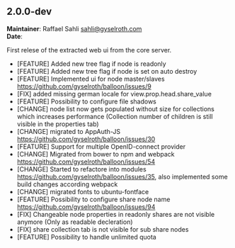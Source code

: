 ## 2.0.0-dev
**Maintainer**: Raffael Sahli <sahli@gyselroth.com>\
**Date**:

First relese of the extracted web ui from the core server.

* [FEATURE] Added new tree flag if node is readonly
* [FEATURE] Added new tree flag if node is set on auto destroy
* [FEATURE] Implemented ui for node master/slaves https://github.com/gyselroth/balloon/issues/9
* [FIX] added missing german locale for view.prop.head.share_value
* [FEATURE] Possibility to configure file shadows
* [CHANGE] node list now gets populated without size for collections which increases performance (Collection number of children is still visible in the properties tab)
* [CHANGE] migrated to AppAuth-JS https://github.com/gyselroth/balloon/issues/30
* [FEATURE] Support for multiple OpenID-connect provider
* [CHANGE] Migrated from bower to npm and webpack https://github.com/gyselroth/balloon/issues/54
* [CHANGE] Started to refactore into modules https://github.com/gyselroth/balloon/issues/35, also implemented some build changes according webpack
* [CHANGE] migrated fonts to ubuntu-fontface
* [FEATURE] Possibility to configure share node name https://github.com/gyselroth/balloon/issues/94
* [FIX] Changeable node properties in readonly shares are not visible anymore (Only as readable decleration)
* [FIX] share collection tab is not visible for sub share nodes
* [FEATURE] Possibility to handle unlimited quota
